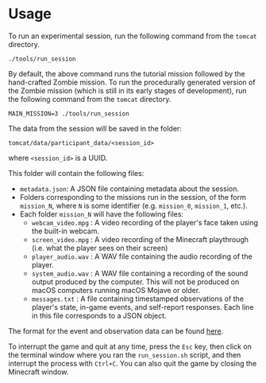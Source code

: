 Usage
=====

To run an experimental session, run the following command from the `tomcat` directory.

    ./tools/run_session
    
By default, the above command runs the tutorial mission followed by the hand-crafted Zombie mission. To run the procedurally generated version of the Zombie mission (which is still in its early stages of development), run the following command from the `tomcat` directory.

    MAIN_MISSION=3 ./tools/run_session


The data from the session will be saved in the folder:

    tomcat/data/participant_data/<session_id>

where `<session_id>` is a UUID.

This folder will contain the following files:
- `metadata.json`: A JSON file containing metadata about the session.
- Folders corresponding to the missions run in the session, of the form
  `mission_N`, where `N` is some identifier (e.g. `mission_0`, `mission_1`,
  etc.).
- Each folder `mission_N` will have the following files:
    - `webcam_video.mpg` : A video recording of the player's face taken using the built-in
    webcam.
    - `screen_video.mpg` : A video recording of the Minecraft playthrough (i.e.
    what the player sees on their screen)
    - `player_audio.wav` : A WAV file containing the audio recording of the player.
    - `system_audio.wav` : A WAV file containing a recording of the sound
      output produced by the computer. This will not be produced on macOS
      computers running macOS Mojave or older.
    - `messages.txt` : A file containing timestamped observations of the player's
                     state, in-game events, and self-report responses. Each
                     line in this file corresponds to a JSON object.

The format for the event and observation data can be found
[here](https://ml4ai.github.io/tomcat/tomcat_openapi).

To interrupt the game and quit at any time, press the `Esc` key, then click on
the terminal window where you ran the `run_session.sh` script, and then
interrupt the process with `Ctrl+C`. You can also quit the game by closing the
Minecraft window.
